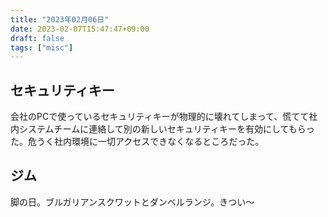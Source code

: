 ```yaml
---
title: "2023年02月06日"
date: 2023-02-07T15:47:47+09:00
draft: false
tags: ["misc"]
---
```


## セキュリティキー

会社のPCで使っているセキュリティキーが物理的に壊れてしまって、慌てて社内システムチームに連絡して別の新しいセキュリティキーを有効にしてもらった。危うく社内環境に一切アクセスできなくなるところだった。

## ジム

脚の日。ブルガリアンスクワットとダンベルランジ。きつい〜
